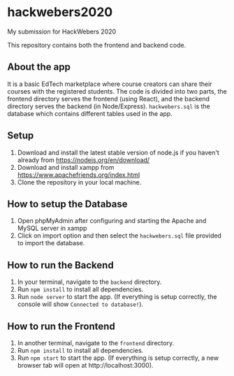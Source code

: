 # hackwebers2020
My submission for HackWebers 2020

This repository contains both the frontend and backend code.

## About the app
It is a basic EdTech marketplace where course creators can share their courses with the registered students.
The code is divided into two parts, the frontend directory serves the frontend (using React), and the backend directory serves the backend (in Node/Express). 
`hackwebers.sql` is the database which contains different tables used in the app.

## Setup
1. Download and install the latest stable version of node.js if you haven't already from https://nodejs.org/en/download/
2. Download and install xampp from https://www.apachefriends.org/index.html
3. Clone the repository in your local machine.

## How to setup the Database
1. Open phpMyAdmin after configuring and starting the Apache and MySQL server in xampp
2. Click on import option and then select the `hackwebers.sql` file provided to import the database.

## How to run the Backend
1. In your terminal, navigate to the `backend` directory.
2. Run `npm install` to install all dependencies.
3. Run `node server` to start the app. (If everything is setup correctly, the console will show `Connected to database!`).

## How to run the Frontend
1. In another terminal, navigate to the `frontend` directory.
2. Run `npm install` to install all dependencies.
3. Run `npm start` to start the app. (If everything is setup correctly, a new browser tab will open at http://localhost:3000).


